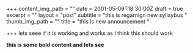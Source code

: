 +++
content_img_path = ""
date = 2001-05-09T18:30:00Z
draft = true
excerpt = ""
layout = "post"
subtitle = "this is regarnign new syllaybus "
thumb_img_path = ""
title = "this is new announcement "

+++
lets seee if it is working and works as I think this should work

**this is some bold content and lets see** 